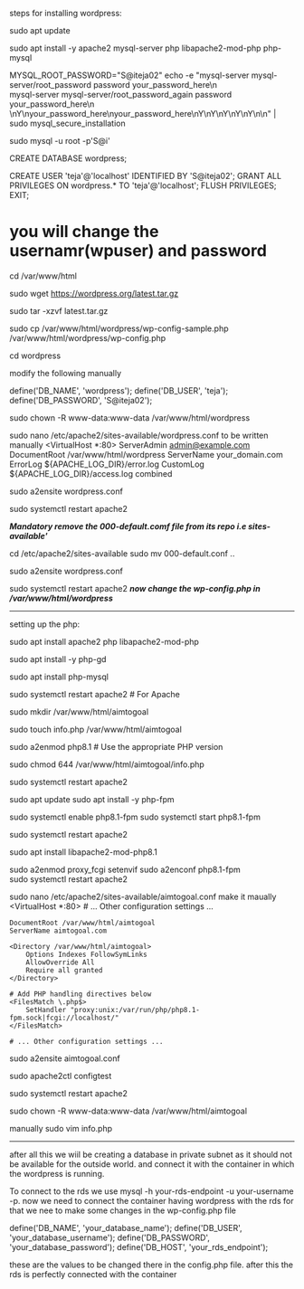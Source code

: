 steps for installing wordpress:

sudo apt update

sudo apt install -y apache2 mysql-server php libapache2-mod-php php-mysql

MYSQL_ROOT_PASSWORD="S@iteja02"
echo -e "mysql-server mysql-server/root_password password your_password_here\n\
mysql-server mysql-server/root_password_again password your_password_here\n\
\nY\nyour_password_here\nyour_password_here\nY\nY\nY\nY\nY\n\n" | sudo mysql_secure_installation

sudo mysql -u root -p'S@i'

CREATE DATABASE wordpress;

CREATE USER 'teja'@'localhost' IDENTIFIED BY 'S@iteja02';
GRANT ALL PRIVILEGES ON wordpress.* TO 'teja'@'localhost';
FLUSH PRIVILEGES;
EXIT;
# you will change the usernamr(wpuser) and password

cd /var/www/html

sudo wget https://wordpress.org/latest.tar.gz

sudo tar -xzvf latest.tar.gz

sudo cp /var/www/html/wordpress/wp-config-sample.php /var/www/html/wordpress/wp-config.php

cd wordpress

modify the following manually

define('DB_NAME', 'wordpress');
define('DB_USER', 'teja');
define('DB_PASSWORD', 'S@iteja02');



sudo chown -R www-data:www-data /var/www/html/wordpress

sudo nano /etc/apache2/sites-available/wordpress.conf
to be written manually
<VirtualHost *:80>
    ServerAdmin admin@example.com
    DocumentRoot /var/www/html/wordpress
    ServerName your_domain.com
    ErrorLog ${APACHE_LOG_DIR}/error.log
    CustomLog ${APACHE_LOG_DIR}/access.log combined
</VirtualHost>

sudo a2ensite wordpress.conf

sudo systemctl restart apache2

***Mandatory remove the 000-default.comf file from its repo i.e sites-available'***

cd /etc/apache2/sites-available
sudo mv 000-default.conf ..

sudo a2ensite wordpress.conf

sudo systemctl restart apache2
***now change the wp-config.php in /var/www/html/wordpress***

________________________________________________________________________

setting up the php:

sudo apt install apache2 php libapache2-mod-php

sudo apt install -y php-gd

sudo apt install php-mysql

sudo systemctl restart apache2  # For Apache

sudo mkdir /var/www/html/aimtogoal

sudo touch info.php /var/www/html/aimtogoal

sudo a2enmod php8.1  # Use the appropriate PHP version

sudo chmod 644 /var/www/html/aimtogoal/info.php

sudo systemctl restart apache2

sudo apt update
sudo apt install -y php-fpm

sudo systemctl enable php8.1-fpm
sudo systemctl start php8.1-fpm

sudo systemctl restart apache2

sudo apt install libapache2-mod-php8.1

sudo a2enmod proxy_fcgi setenvif
sudo a2enconf php8.1-fpm  
sudo systemctl restart apache2

sudo nano /etc/apache2/sites-available/aimtogoal.conf
make it maually
<VirtualHost *:80>
    # ... Other configuration settings ...

    DocumentRoot /var/www/html/aimtogoal
    ServerName aimtogoal.com

    <Directory /var/www/html/aimtogoal>
        Options Indexes FollowSymLinks
        AllowOverride All
        Require all granted
    </Directory>

    # Add PHP handling directives below
    <FilesMatch \.php$>
        SetHandler "proxy:unix:/var/run/php/php8.1-fpm.sock|fcgi://localhost/"
    </FilesMatch>

    # ... Other configuration settings ...
</VirtualHost>

sudo a2ensite aimtogoal.conf

sudo apache2ctl configtest

sudo systemctl restart apache2

sudo chown -R www-data:www-data /var/www/html/aimtogoal

manually
sudo vim info.php
<?php phpinfo(); ?>
---------------------------------------------------------------

after all this we wiil be creating a database in private subnet as it should not be available for the outside world.
and connect it with the container in which the wordpress is running.

To connect to the rds we use mysql -h your-rds-endpoint -u your-username -p.
now we need to connect the container having wordpress with the rds 
for that we nee to make some changes in the wp-config.php file

define('DB_NAME', 'your_database_name');
define('DB_USER', 'your_database_username');
define('DB_PASSWORD', 'your_database_password');
define('DB_HOST', 'your_rds_endpoint');

these are the values to be changed there in the config.php file.
after this the rds is perfectly connected with the container

